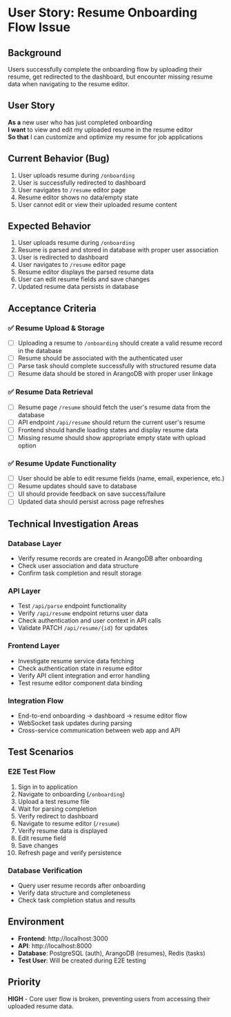 # User Story: Resume Onboarding Flow Issue

## Background
Users successfully complete the onboarding flow by uploading their resume, get redirected to the dashboard, but encounter missing resume data when navigating to the resume editor.

## User Story
**As a** new user who has just completed onboarding  
**I want** to view and edit my uploaded resume in the resume editor  
**So that** I can customize and optimize my resume for job applications

## Current Behavior (Bug)
1. User uploads resume during `/onboarding` 
2. User is successfully redirected to dashboard
3. User navigates to `/resume` editor page
4. Resume editor shows no data/empty state
5. User cannot edit or view their uploaded resume content

## Expected Behavior
1. User uploads resume during `/onboarding`
2. Resume is parsed and stored in database with proper user association
3. User is redirected to dashboard
4. User navigates to `/resume` editor page
5. Resume editor displays the parsed resume data
6. User can edit resume fields and save changes
7. Updated resume data persists in database

## Acceptance Criteria

### ✅ Resume Upload & Storage
- [ ] Uploading a resume to `/onboarding` should create a valid resume record in the database
- [ ] Resume should be associated with the authenticated user
- [ ] Parse task should complete successfully with structured resume data
- [ ] Resume data should be stored in ArangoDB with proper user linkage

### ✅ Resume Data Retrieval  
- [ ] Resume page `/resume` should fetch the user's resume data from the database
- [ ] API endpoint `/api/resume` should return the current user's resume
- [ ] Frontend should handle loading states and display resume data
- [ ] Missing resume should show appropriate empty state with upload option

### ✅ Resume Update Functionality
- [ ] User should be able to edit resume fields (name, email, experience, etc.)
- [ ] Resume updates should save to database
- [ ] UI should provide feedback on save success/failure
- [ ] Updated data should persist across page refreshes

## Technical Investigation Areas

### Database Layer
- Verify resume records are created in ArangoDB after onboarding
- Check user association and data structure
- Confirm task completion and result storage

### API Layer  
- Test `/api/parse` endpoint functionality
- Verify `/api/resume` endpoint returns user data
- Check authentication and user context in API calls
- Validate PATCH `/api/resume/{id}` for updates

### Frontend Layer
- Investigate resume service data fetching
- Check authentication state in resume editor
- Verify API client integration and error handling
- Test resume editor component data binding

### Integration Flow
- End-to-end onboarding → dashboard → resume editor flow
- WebSocket task updates during parsing
- Cross-service communication between web app and API

## Test Scenarios

### E2E Test Flow
1. Sign in to application
2. Navigate to onboarding (`/onboarding`)
3. Upload a test resume file
4. Wait for parsing completion
5. Verify redirect to dashboard
6. Navigate to resume editor (`/resume`)
7. Verify resume data is displayed
8. Edit resume field
9. Save changes
10. Refresh page and verify persistence

### Database Verification
- Query user resume records after onboarding
- Verify data structure and completeness
- Check task completion status and results

## Environment
- **Frontend**: http://localhost:3000
- **API**: http://localhost:8000  
- **Database**: PostgreSQL (auth), ArangoDB (resumes), Redis (tasks)
- **Test User**: Will be created during E2E testing

## Priority
**HIGH** - Core user flow is broken, preventing users from accessing their uploaded resume data.